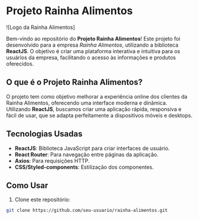 # Projeto Rainha Alimentos

![Logo da Rainha Alimentos]

Bem-vindo ao repositório do **Projeto Rainha Alimentos**! Este projeto foi desenvolvido para a empresa *Rainha Alimentos*, utilizando a biblioteca **ReactJS**. O objetivo é criar uma plataforma interativa e intuitiva para os usuários da empresa, facilitando o acesso às informações e produtos oferecidos.

## O que é o Projeto Rainha Alimentos?

O projeto tem como objetivo melhorar a experiência online dos clientes da Rainha Alimentos, oferecendo uma interface moderna e dinâmica. Utilizando **ReactJS**, buscamos criar uma aplicação rápida, responsiva e fácil de usar, que se adapta perfeitamente a dispositivos móveis e desktops.

## Tecnologias Usadas

- **ReactJS**: Biblioteca JavaScript para criar interfaces de usuário.
- **React Router**: Para navegação entre páginas da aplicação.
- **Axios**: Para requisições HTTP.
- **CSS/Styled-components**: Estilização dos componentes.

## Como Usar

1. Clone este repositório:

```bash
git clone https://github.com/seu-usuario/rainha-alimentos.git
